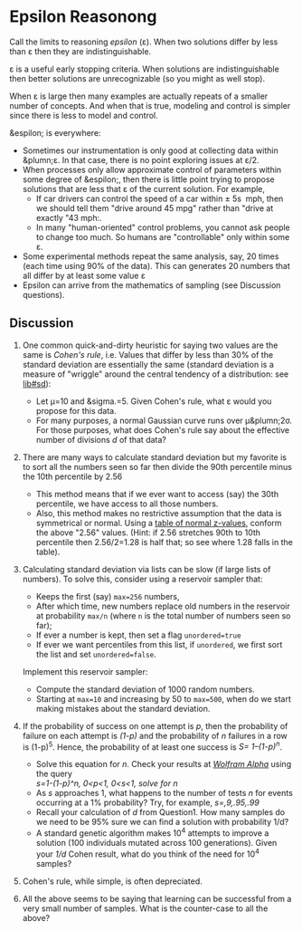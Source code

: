 # Epsilon Reasonong

Call  the limits to reasoning _epsilon_ (&epsilon;). When two
solutions differ by less than &epsilon; then  they are indistinguishable.

&epsilon; is a useful early stopping  criteria.  When solutions are
indistinguishable then better solutions are unrecognizable (so you
might as  well stop).


When &epsilon; is large then many examples are actually repeats of
a smaller number of concepts. And when that is true, modeling and
control is simpler since there is less to model and control.

&espilon; is  everywhere:
- Sometimes our instrumentation
  is  only good at collecting data within  &plumn;&epsilon;. In that case, 
  there is no point exploring issues at &epsilon;/2.
- When processes only allow approximate control of parameters
  within some degree of &espilon;, then there  is  little point trying to propose
  solutions that are less that &epsilon; of the current  solution.
  For example,
  - If  car drivers can control
    the speed of  a car within &plusmn; 5s&nbsp; mph, then we should tell them
    "drive around 45&nbsp;mpg" rather than "drive at exactly "43&nbsp;mph:.
  - In many "human-oriented" control problems, you cannot ask people to change
    too much. So humans are "controllable" only within some &epsilon;.
- Some experimental methods repeat the same analysis, say, 20
  times 
  (each time using 90% of the data). This can generates 20 numbers that all
  differ by at least some value &epsilon;
- Epsilon can arrive from the mathematics  of sampling (see Discussion questions).

## Discussion

1. One common quick-and-dirty heuristic for saying two values are the same is _Cohen's rule_,
   i.e. Values that differ by less than 30% of the standard deviation are essentially
   the same 
   (standard deviation is a measure  of "wriggle" around the central tendency of
    a distribution: see [lib#sd](http://menzies.us/keys/lib.html#sd)):
   - Let &mu;=10 and &sigma.=5. Given Cohen's rule, what &epsilon; would you propose for this
   data.
   - For  many purposes, a normal Gaussian curve runs over &mu;&plumn;2&sigma;.  
     For those purposes, what does Cohen's rule say about the effective number of
     divisions $d$ of that data?
2. There are many  ways to calculate standard  deviation but my favorite is to
   sort all the numbers seen so far then divide the  90th percentile minus the 10th
   percentile by 2.56 
    - This method means that if we ever want to access (say) the 30th percentile, 
      we have access to all those numbers.
    - Also, this method makes no restrictive assumption that the data is symmetrical
      or normal.
   Using a [table of normal z-values](https://www.math.arizona.edu/~rsims/ma464/standardnormaltable.pdf),
   conform the above "2.56" values. (Hint:
   if 2.56 stretches 90th to 10th percentile then 2.56/2=1.28 is  half that; so see where
   1.28 falls in the table).
4. Calculating standard deviation via lists can  be slow (if large lists of numbers).
   To solve this,
   consider using a reservoir sampler that:
   - Keeps the  first  (say) `max=256` numbers,
   - After which time, new numbers replace old numbers in the reservoir at probability
   `max/n` (where `n` is the total number of  numbers  seen so far);
   - If ever a number is  kept, then set a flag `unordered=true`
   - If ever we want percentiles from this list, if `unordered`, we first  sort the list
     and  set `unordered=false`.

   Implement this reservoir sampler: 
   - Compute the standard deviation of 1000 random numbers.
   - Starting at `max=10` and increasing by 50  to `max=500`, when do we start making
   mistakes about the standard deviation.
5. If the probability of success on one attempt is _p_, then the
   probability of failure on each attempt is _(1-p)_ and the probability
   of _n_ failures in a row is (1-p)<sup>5</sup>.  Hence, the
   probability of at least one success is _S= 1–(1-p)<sup>n</sup>_. 
   - Solve this equation for _n_. Check your results at _[Wolfram Alpha](https://www.wolframalpha.com)_
     using the query<br>
     _s=1-(1-p)^n,  0<p<1, 0<s<1,  solve for n_
   - As _s_ approaches 1, what happens to the number of tests _n_ for events
     occurring at a 1% probability? Try, for example, _s=,9,.95,.99_ 
   - Recall your calculation of $d$ from Question1. How many samples do
     we need to be 95\% sure we can find a solution with probability 1/d?
   - A standard genetic algorithm makes 10<sup>4</sup> attempts to improve a solution
     (100 individuals mutated across 100 generations).  Given your _1/d_ Cohen result,
     what do you think of the need for 10<sup>4</sup> samples?
6. Cohen's rule, while simple, is often depreciated.
7. All the above seems to be  saying that learning can be successful from  a very
   small number of samples. What is the counter-case to all the above?
